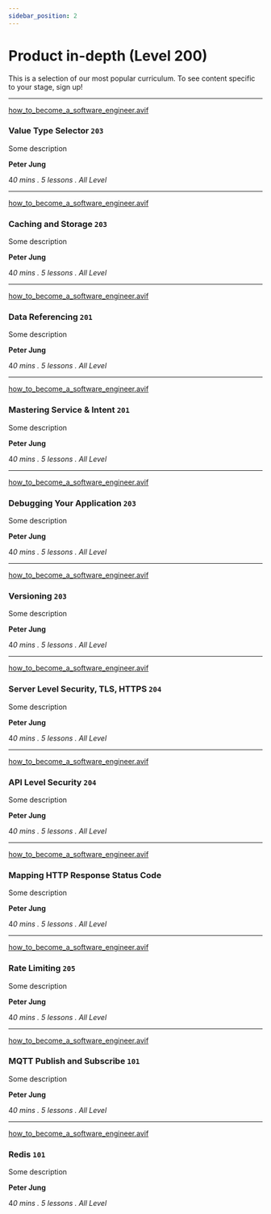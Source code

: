 ```yaml
---
sidebar_position: 2
---
```

# Product in-depth (Level 200)

This is a selection of our most popular curriculum. To see content specific to your stage, sign up!

---

[how_to_become_a_software_engineer.avif](how_to_become_a_software_engineer.avif)

### Value Type Selector  **`203`**

Some description

**Peter Jung**

4*0 mins . 5 lessons . All Level*

---

[how_to_become_a_software_engineer.avif](how_to_become_a_software_engineer.avif)

### Caching and Storage  **`203`**

Some description

**Peter Jung**

4*0 mins . 5 lessons . All Level*

---

[how_to_become_a_software_engineer.avif](how_to_become_a_software_engineer.avif)

### Data Referencing  **`201`**

Some description

**Peter Jung**

4*0 mins . 5 lessons . All Level*

---

[how_to_become_a_software_engineer.avif](how_to_become_a_software_engineer.avif)

### Mastering Service & Intent  **`201`**

Some description

**Peter Jung**

4*0 mins . 5 lessons . All Level*

---

[how_to_become_a_software_engineer.avif](how_to_become_a_software_engineer.avif)

### Debugging Your Application  **`203`**

Some description

**Peter Jung**

4*0 mins . 5 lessons . All Level*

---

[how_to_become_a_software_engineer.avif](how_to_become_a_software_engineer.avif)

### Versioning  **`203`**

Some description

**Peter Jung**

4*0 mins . 5 lessons . All Level*

---

[how_to_become_a_software_engineer.avif](how_to_become_a_software_engineer.avif)

### Server Level Security, TLS, HTTPS  **`204`**

Some description

**Peter Jung**

4*0 mins . 5 lessons . All Level*

---

[how_to_become_a_software_engineer.avif](how_to_become_a_software_engineer.avif)

### API Level Security  **`204`**

Some description

**Peter Jung**

4*0 mins . 5 lessons . All Level*

---

[how_to_become_a_software_engineer.avif](how_to_become_a_software_engineer.avif)

### Mapping HTTP Response Status Code

Some description

**Peter Jung**

4*0 mins . 5 lessons . All Level*

---

[how_to_become_a_software_engineer.avif](how_to_become_a_software_engineer.avif)

### Rate Limiting  **`205`**

Some description

**Peter Jung**

4*0 mins . 5 lessons . All Level*

---

[how_to_become_a_software_engineer.avif](how_to_become_a_software_engineer.avif)

### MQTT Publish and Subscribe  **`101`**

Some description

**Peter Jung**

4*0 mins . 5 lessons . All Level*

---

[how_to_become_a_software_engineer.avif](how_to_become_a_software_engineer.avif)

### Redis  **`101`**

Some description

**Peter Jung**

4*0 mins . 5 lessons . All Level*

